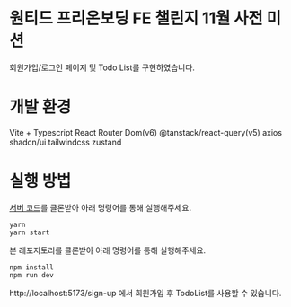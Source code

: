 # 원티드 프리온보딩 FE 챌린지 11월 사전 미션

회원가입/로그인 페이지 및 Todo List를 구현하였습니다.

# 개발 환경

Vite + Typescript
React Router Dom(v6)
@tanstack/react-query(v5)
axios
shadcn/ui
tailwindcss
zustand

# 실행 방법

[서버 코드](https://github.com/starkoora/wanted-pre-onboarding-challenge-fe-1-api)를 클론받아 아래 명령어를 통해 실행해주세요.

```
yarn
yarn start
```

본 레포지토리를 클론받아 아래 명령어를 통해 실행해주세요.

```
npm install
npm run dev
```

http://localhost:5173/sign-up 에서 회원가입 후 TodoList를 사용할 수 있습니다.

